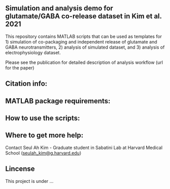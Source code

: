## Simulation and analysis demo for glutamate/GABA co-release dataset in Kim et al. 2021

This repository contains MATLAB scripts that can be used as templates for 1) simulation of co-packaging and independent release of glutamate and GABA neurotransmitters, 2) analysis of simulated dataset, and 3) analysis of electrophysiology dataset. 

Please see the publication for detailed description of analysis workflow (url for the paper)

## Citation info:

## MATLAB package requirements:

## How to use the scripts:

## Where to get more help:
Contact Seul Ah Kim - Graduate student in Sabatini Lab at Harvard Medical School (seulah_kim@g.harvard.edu)

## Lincense
This project is under ...
